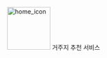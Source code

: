 <div style="display : inline">
    <img src="https://github.com/user-attachments/assets/f521acdb-4507-4aee-8abd-ac88f80318bb" alt="home_icon" width="100" height="100">
    <span style="display : inline" font-size : 20px; >거주지 추천 서비스</span>
</div>

